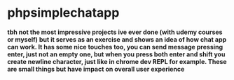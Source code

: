 # phpsimplechatapp
**tbh not the most impressive projects ive ever done (with udemy courses or myself) but it serves as an exercise and shows an idea of how chat app can work. It has some nice touches too, you can send message pressing enter, just not an empty one, but when you press both enter and shift you create newline character, just like in chrome dev REPL for example. These are small things but have impact on overall user experience**
